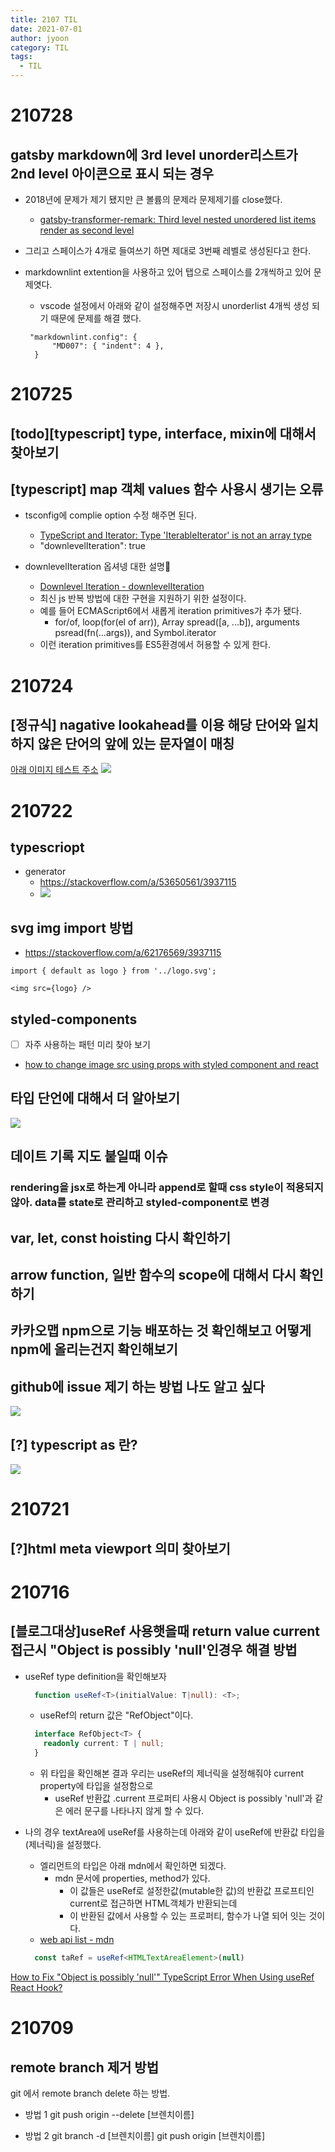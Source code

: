 ```yaml
---
title: 2107 TIL
date: 2021-07-01
author: jyoon
category: TIL
tags:
  - TIL
---
```



# 210728

## gatsby markdown에 3rd level unorder리스트가 2nd level 아이콘으로 표시 되는 경우

* 2018년에 문제가 제기 됐지만 큰 볼륨의 문제라 문제제기를 close했다.
    * [gatsby-transformer-remark: Third level nested unordered list items render as second level](https://github.com/gatsbyjs/gatsby/issues/4096)
* 그리고 스페이스가 4개로 들여쓰기 하면 제대로 3번째 레벨로 생성된다고 한다.
* markdownlint extention을 사용하고 있어 탭으로 스페이스를 2개씩하고 있어 문제엿다.
    * vscode 설정에서 아래와 같이 설정해주면 저장시 unorderlist 4개씩 생성 되기 때문에 문제를 해결 했다.

  ```
   "markdownlint.config": {
        "MD007": { "indent": 4 },    
    }
  ```

# 210725

## [todo][typescript] type, interface, mixin에 대해서 찾아보기

## [typescript] map 객체 values 함수 사용시 생기는 오류

* tsconfig에 complie option 수정 해주면 된다.
    * [TypeScript and Iterator: Type 'IterableIterator<T>' is not an array type](https://stackoverflow.com/a/49221814/3937115)
    * "downlevelIteration": true

* downlevelIteration 옵셔넹 대한 설명
    * [Downlevel Iteration - downlevelIteration](https://www.typescriptlang.org/tsconfig#downlevelIteration)
    * 최신 js 반복 방법에 대한 구현을 지원하기 위한 설정이다.
    * 예를 들어 ECMAScript6에서 새롭게 iteration primitives가 추가 됐다.
        * for/of, loop(for(el of arr)), Array spread([a, ...b]), arguments psread(fn(...args)), and Symbol.iterator
    * 이런 iteration primitives를 ES5환경에서 허용할 수 있게 한다.

# 210724

## [정규식] nagative lookahead를 이용 해당 단어와 일치하지 않은 단어의 앞에 있는 문자열이 매칭

[아래 이미지 테스트 주소](https://regexr.com/62g3m)
![](imgs/2021-07-24-13-05-18.png)

# 210722

## typescriopt

* generator
    * <https://stackoverflow.com/a/53650561/3937115>
    * ![](imgs/2021-07-23-14-27-19.png)

## svg img import 방법

* <https://stackoverflow.com/a/62176569/3937115>

```
import { default as logo } from '../logo.svg';

<img src={logo} />
```

## styled-components

* [ ] 자주 사용하는 패턴 미리 찾아 보기

* [how to change image src using props with styled component and react](https://stackoverflow.com/a/60717134/3937115)

## 타입 단언에 대해서 더 알아보기

![](imgs/2021-07-23-11-54-44.png)

## 데이트 기록 지도 붙일때 이슈

### rendering을 jsx로 하는게 아니라 append로 할때 css style이 적용되지 않아. data를 state로 관리하고 styled-component로 변경

## var, let, const hoisting 다시 확인하기

## arrow function, 일반 함수의 scope에 대해서 다시 확인하기

## 카카오맵 npm으로 기능 배포하는 것 확인해보고 어떻게 npm에 올리는건지 확인해보기

## github에 issue 제기 하는 방법 나도 알고 싶다

![](../imgs/2021-07-22-16-27-36.png)

## [?] typescript as 란?

![](imgs/2021-07-22-17-28-23.png)

# 210721

## [?]html meta viewport 의미 찾아보기

<meta name="viewport" content="width=device-width, initial-scale=1.0" />

# 210716

## [블로그대상]useRef 사용햇을때 return value current접근시 "Object is possibly 'null'인경우 해결 방법

* useRef type definition을 확인해보자

  ```ts
    function useRef<T>(initialValue: T|null): <T>;
  ```

    * useRef의 return 값은 "RefObject"이다.

    ```ts
      interface RefObject<T> {
        readonly current: T | null;
      }
    ```

    * 위 타입을 확인해본 결과 우리는 useRef의 제너릭을 설정해줘야 current property에 타입을 설정함으로
        * useRef 반환값 .current 프로퍼티 사용시 Object is possibly 'null'과 같은 에러 문구를 나타나지 않게 할 수 있다.

* 나의 경우 textArea에 useRef를 사용하는데 아래와 같이 useRef에 반환값 타입을(제너릭)을 설정했다.
    * 엘리먼트의 타입은 아래 mdn에서 확인하면 되겠다.
        * mdn 문서에 properties, method가 있다.
            * 이 값들은 useRef로 설정한값(mutable한 값)의 반환값 프로프티인 current로 접근하면 HTML객체가 반환되는데
            * 이 반환된 값에서 사용할 수 있는 프로퍼티, 함수가 나열 되어 잇는 것이다.
    * [web api list - mdn](https://developer.mozilla.org/en-US/docs/Web/API)

  ```ts
    const taRef = useRef<HTMLTextAreaElement>(null)
  ```
  
[How to Fix "Object is possibly 'null'" TypeScript Error When Using useRef React Hook?](https://www.designcise.com/web/tutorial/how-to-fix-object-is-possibly-null-typescript-error-when-using-useref-react-hook)

# 210709

## remote branch 제거 방법

git 에서 remote branch delete 하는 방법.

* 방법 1
git push origin --delete [브렌치이름]

* 방법 2
git branch -d [브렌치이름]
git push origin [브렌치이름]

